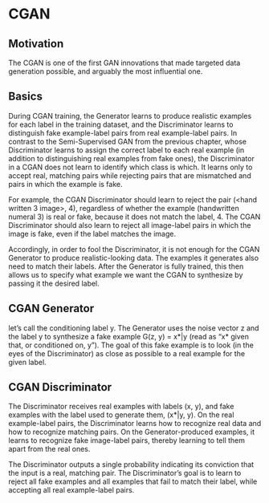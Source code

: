 # CGAN

## Motivation
The CGAN is one of the first GAN innovations that made targeted data generation possible, and arguably the most influential one.

## Basics
During CGAN training, the Generator learns to produce realistic examples for each label in the training dataset, and the Discriminator learns to distinguish fake example-label pairs from real example-label pairs. In contrast to the Semi-Supervised GAN from the previous chapter, whose Discriminator learns to assign the correct label to each real example (in addition to distinguishing real examples from fake ones), the Discriminator in a CGAN does not learn to identify which class is which. It learns only to accept real, matching pairs while rejecting pairs that are mismatched and pairs in which the example is fake.

For example, the CGAN Discriminator should learn to reject the pair (<hand written 3 image>, 4), regardless of whether the example (handwritten numeral 3) is real or fake, because it does not match the label, 4. The CGAN Discriminator should also learn to reject all image-label pairs in which the image is fake, even if the label matches the image.

Accordingly, in order to fool the Discriminator, it is not enough for the CGAN Generator to produce realistic-looking data. The examples it generates also need to match their labels. After the Generator is fully trained, this then allows us to specify what example we want the CGAN to synthesize by passing it the desired label.

## CGAN Generator
let’s call the conditioning label y. The Generator uses the noise vector z and the label y to synthesize a fake example G(z, y) = x*|y (read as “x* given that, or conditioned on, y”). The goal of this fake example is to look (in the eyes of the Discriminator) as close as possible to a real example for the given label.

## CGAN Discriminator
The Discriminator receives real examples with labels (x, y), and fake examples with the label used to generate them, (x*|y, y). On the real example-label pairs, the Discriminator learns how to recognize real data and how to recognize matching pairs. On the Generator-produced examples, it learns to recognize fake image-label pairs, thereby learning to tell them apart from the real ones.

The Discriminator outputs a single probability indicating its conviction that the input is a real, matching pair. The Discriminator’s goal is to learn to reject all fake examples and all examples that fail to match their label, while accepting all real example-label pairs.
